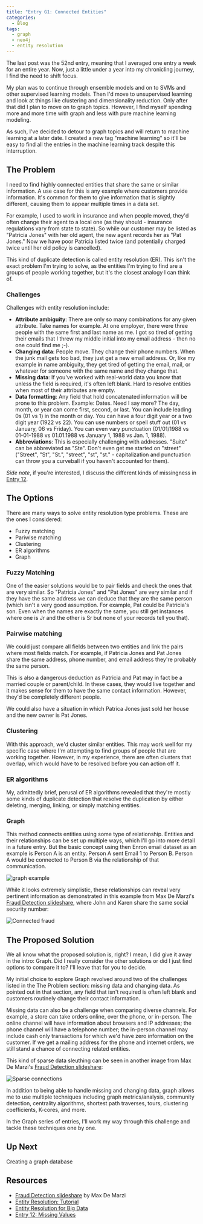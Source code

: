 ```yaml
---
title: "Entry G1: Connected Entities"
categories:
  - Blog
tags:
  - graph
  - neo4j
  - entity resolution
---
```


The last post was the 52nd entry, meaning that I averaged one entry a week for an entire year. Now, just a little under a year into my chronicling journey, I find the need to shift focus.

My plan was to continue through ensemble models and on to SVMs and other supervised learning models. Then I'd move to unsupervised learning and look at things like clustering and dimensionality reduction. Only after that did I plan to move on to graph topics. However, I find myself spending more and more time with graph and less with pure machine learning modeling.

As such, I've decided to detour to graph topics and will return to machine learning at a later date. I created a new tag "machine learning" so it'll be easy to find all the entries in the machine learning track despite this interruption.

## The Problem

I need to find highly connected entities that share the same or similar information. A use case for this is any example where customers provide information. It's common for them to give information that is slightly different, causing them to appear multiple times in a data set.

For example, I used to work in insurance and when people moved, they'd often change their agent to a local one (as they should - insurance regulations vary from state to state). So while our customer may be listed as "Patricia Jones" with her old agent, the new agent records her as "Pat Jones." Now we have poor Patricia listed twice (and potentially charged twice until her old policy is cancelled).

This kind of duplicate detection is called entity resolution (ER). This isn't the exact problem I'm trying to solve, as the entities I'm trying to find are a groups of people working together, but it's the closest analogy I can think of.

### Challenges

Challenges with entity resolution include:

- **Attribute ambiguity**: There are only so many combinations for any given attribute. Take names for example. At one employer, there were three people with the same first and last name as me. I got so tired of getting their emails that I threw my middle initial into my email address - then no one could find me ;-).
- **Changing data**: People move. They change their phone numbers. When the junk mail gets too bad, they just get a new email address. Or, like my example in name ambiguity, they get tired of getting the email, mail, or whatever for someone with the same name and they change that.
- **Missing data**: If you've worked with real-world data you know that unless the field is required, it's often left blank. Hard to resolve entities when most of their attributes are empty.
- **Data formatting**: Any field that hold concatenated information will be prone to this problem. Example: Dates. Need I say more? The day, month, or year can come first, second, or last. You can include leading 0s (01 vs 1) in the month or day. You can have a four digit year or a two digit year (1922 vs 22). You can use numbers or spell stuff out (01 vs January, 06 vs Friday). You can even vary punctuation (01/01/1988 vs 01-01-1988 vs 01.01.1988 vs January 1, 1988 vs Jan. 1, 1988).
- **Abbreviations**: This is especially challenging with addresses. "Suite" can be abbreviated as "Ste". Don't even get me started on "street" ("Street", "St", "St.", "street", "st", "st." -  capitalization and punctuation can throw you a curveball if you haven't accounted for them).

*Side note*, if you're interested, I discuss the different kinds of missingness in [Entry 12](https://julielinx.github.io/blog/12_missing_values/).

## The Options

There are many ways to solve entity resolution type problems. These are the ones I considered:

- Fuzzy matching
- Pariwise matching
- Clustering
- ER algorithms
- Graph

### Fuzzy Matching

One of the easier solutions would be to pair fields and check the ones that are very similar. So "Patricia Jones" and "Pat Jones" are very similar and if they have the same address we can deduce that they are the same person (which isn't a very good assumption. For example, Pat could be Patricia's son. Even when the names are exactly the same, you still get instances where one is Jr and the other is Sr but none of your records tell you that).

### Pairwise matching

We could just compare all fields between two entities and link the pairs where most fields match. For example, if Patricia Jones and Pat Jones share the same address, phone number, and email address they're probably the same person.

This is also a dangerous deduction as Patricia and Pat may in fact be a married couple or parent/child. In these cases, they would live together and it makes sense for them to have the same contact information. However, they'd be completely different people.

We could also have a situation in which Patrica Jones just sold her house and the new owner is Pat Jones.

### Clustering

With this approach, we'd cluster similar entities. This may work well for my specific case where I'm attempting to find groups of people that are working together. However, in my experience, there are often clusters that overlap, which would have to be resolved before you can action off it.

### ER algorithms

My, admittedly brief, perusal of ER algorithms revealed that they're mostly some kinds of duplicate detection that resolve the duplication by either deleting, merging, linking, or simply matching entities.

### Graph

This method connects entities using some type of relationship. Entities and their relationships can be set up multiple ways, which I'll go into more detail in a future entry. But the basic concept using then Enron email dataset as an example is Person A is an entity. Person A sent Email 1 to Person B. Person A would be connected to Person B via the relationship of that communication.

![graph example](https://julielinx.github.io/assets/images/g01a_graph_ex.png)

While it looks extremely simplistic, these relationships can reveal very pertinent information as demonstrated in this example from Max De Marzi's [Fraud Detection slideshare](https://www.slideshare.net/maxdemarzi/fraud-detection-and-neo4j), where John and Karen share the same social security number:

![Connected fraud](https://julielinx.github.io/assets/images/g01b_connection_ex.png)

## The Proposed Solution

We all know what the proposed solution is, right? I mean, I did give it away in the intro: Graph. Did I really consider the other solutions or did I just find options to compare it to? I'll leave that for you to decide.

My initial choice to explore Graph revolved around two of the challenges listed in the The Problem section: missing data and changing data. As pointed out in that section, any field that isn't required is often left blank and customers routinely change their contact information.

Missing data can also be a challenge when comparing diverse channels. For example, a store can take orders online, over the phone, or in-person. The online channel will have information about browsers and IP addresses; the phone channel will have a telephone number; the in-person channel may include cash only transactions for which we'd have zero information on the customer. If we get a mailing address for the phone and internet orders, we still stand a chance of connecting related entities.

This kind of sparse data sleuthing can be seen in another image from Max De Marzi's [Fraud Detection slideshare](https://www.slideshare.net/maxdemarzi/fraud-detection-and-neo4j):

![Sparse connections](https://julielinx.github.io/assets/images/g01c_fraud_string.png)

In addition to being able to handle missing and changing data, graph allows me to use multiple techniques including graph metrics/analysis, community detection, centrality algorithms, shortest path traverses, tours, clustering coefficients, K-cores, and more.

In the Graph series of entries, I'll work my way through this challenge and tackle these techniques one by one.

## Up Next

Creating a graph database

## Resources

- [Fraud Detection slideshare](https://www.slideshare.net/maxdemarzi/fraud-detection-and-neo4j) by Max De Marzi
- [Entity Resolution: Tutorial](https://users.umiacs.umd.edu/~getoor/Tutorials/ER_VLDB2012.pdf)
- [Entity Resolution for Big Data](https://www.datacommunitydc.org/blog/2013/08/entity-resolution-for-big-data)
- [Entry 12: Missing Values](https://julielinx.github.io/blog/12_missing_values/)
